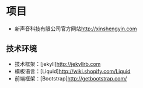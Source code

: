 # 项目
- 新声音科技有限公司官方网站<http://xinshengyin.com>

## 技术环境

- 技术框架：[jekyll]<http://jekyllrb.com>
- 模板语言：[Liquid]<http://wiki.shopify.com/Liquid>
- 前端框架：[Bootstrap]<http://getbootstrap.com/>



